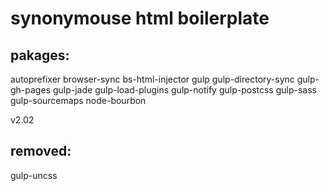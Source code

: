# synonymouse html boilerplate
## pakages:
autoprefixer browser-sync bs-html-injector gulp gulp-directory-sync gulp-gh-pages gulp-jade gulp-load-plugins gulp-notify gulp-postcss gulp-sass gulp-sourcemaps node-bourbon

v2.02

## removed:
gulp-uncss
